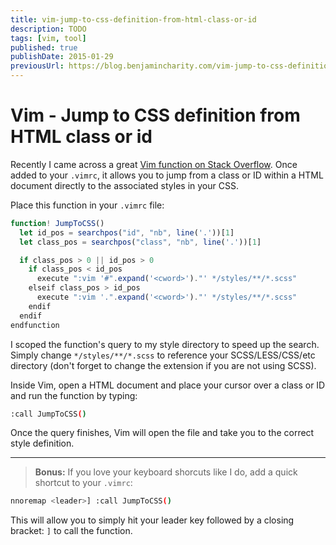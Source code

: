 ```yaml
---
title: vim-jump-to-css-definition-from-html-class-or-id
description: TODO
tags: [vim, tool]
published: true
publishDate: 2015-01-29
previousUrl: https://blog.benjamincharity.com/vim-jump-to-css-definition-from-html-class-or-id/
---
```


# Vim - Jump to CSS definition from HTML class or id

Recently I came across a great [Vim function on Stack Overflow][so]. Once added to your `.vimrc`, it allows you to jump from a class or ID within a HTML document directly to the associated styles in your CSS.

Place this function in your `.vimrc` file:

```javascript
function! JumpToCSS()
  let id_pos = searchpos("id", "nb", line('.'))[1]
  let class_pos = searchpos("class", "nb", line('.'))[1]

  if class_pos > 0 || id_pos > 0
    if class_pos < id_pos
      execute ":vim '#".expand('<cword>')."' */styles/**/*.scss"
    elseif class_pos > id_pos
      execute ":vim '.".expand('<cword>')."' */styles/**/*.scss"
    endif
  endif
endfunction
```

I scoped the function's query to my style directory to speed up the search. Simply change `*/styles/**/*.scss` to reference your SCSS/LESS/CSS/etc directory (don't forget to change the extension if you are not using SCSS).

Inside Vim, open a HTML document and place your cursor over a class or ID and run the function by typing:

``` bash
:call JumpToCSS()
```

Once the query finishes, Vim will open the file and take you to the correct style definition.

- - -

> **Bonus:** If you love your keyboard shorcuts like I do, add a quick shortcut to your `.vimrc`:

``` bash
nnoremap <leader>] :call JumpToCSS()
```

This will allow you to simply hit your leader key followed by a closing bracket: `]` to call the function.

[so]: http://stackoverflow.com/questions/12833189/jump-to-css-selector-in-a-css-file-from-the-html-file-in-vim-using-a-single-keys
